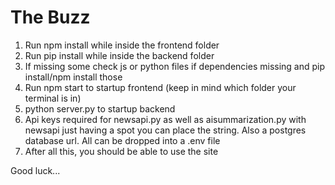 # The Buzz

1. Run npm install while inside the frontend folder
2. Run pip install while inside the backend folder
3. If missing some check js or python files if dependencies missing and pip install/npm install those
4. Run npm start to startup frontend (keep in mind which folder your terminal is in)
5. python server.py to startup backend
6. Api keys required for newsapi.py as well as aisummarization.py with newsapi just having a spot you can place the string. Also a postgres database url. All can be dropped into a .env file
7. After all this, you should be able to use the site

Good luck...
